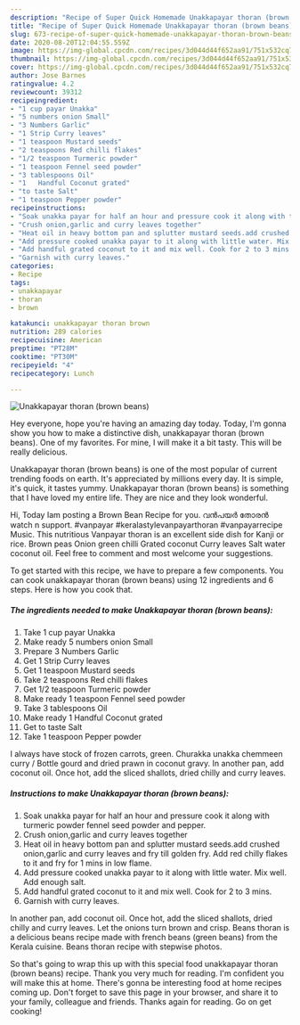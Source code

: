 ```yaml
---
description: "Recipe of Super Quick Homemade Unakkapayar thoran (brown beans)"
title: "Recipe of Super Quick Homemade Unakkapayar thoran (brown beans)"
slug: 673-recipe-of-super-quick-homemade-unakkapayar-thoran-brown-beans
date: 2020-08-20T12:04:55.559Z
image: https://img-global.cpcdn.com/recipes/3d044d44f652aa91/751x532cq70/unakkapayar-thoran-brown-beans-recipe-main-photo.jpg
thumbnail: https://img-global.cpcdn.com/recipes/3d044d44f652aa91/751x532cq70/unakkapayar-thoran-brown-beans-recipe-main-photo.jpg
cover: https://img-global.cpcdn.com/recipes/3d044d44f652aa91/751x532cq70/unakkapayar-thoran-brown-beans-recipe-main-photo.jpg
author: Jose Barnes
ratingvalue: 4.2
reviewcount: 39312
recipeingredient:
- "1 cup payar Unakka"
- "5 numbers onion Small"
- "3 Numbers Garlic"
- "1 Strip Curry leaves"
- "1 teaspoon Mustard seeds"
- "2 teaspoons Red chilli flakes"
- "1/2 teaspoon Turmeric powder"
- "1 teaspoon Fennel seed powder"
- "3 tablespoons Oil"
- "1   Handful Coconut grated"
- "to taste Salt"
- "1 teaspoon Pepper powder"
recipeinstructions:
- "Soak unakka payar for half an hour and pressure cook it along with turmeric powder fennel seed powder and pepper."
- "Crush onion,garlic and curry leaves together"
- "Heat oil in heavy bottom pan and splutter mustard seeds.add crushed onion,garlic and curry leaves and fry till golden fry. Add red chilly flakes to it and fry for 1 mins in low flame."
- "Add pressure cooked unakka payar to it along with little water. Mix well. Add enough salt."
- "Add handful grated coconut to it and mix well. Cook for 2 to 3 mins."
- "Garnish with curry leaves."
categories:
- Recipe
tags:
- unakkapayar
- thoran
- brown

katakunci: unakkapayar thoran brown 
nutrition: 289 calories
recipecuisine: American
preptime: "PT28M"
cooktime: "PT30M"
recipeyield: "4"
recipecategory: Lunch

---
```



![Unakkapayar thoran (brown beans)](https://img-global.cpcdn.com/recipes/3d044d44f652aa91/751x532cq70/unakkapayar-thoran-brown-beans-recipe-main-photo.jpg)

Hey everyone, hope you're having an amazing day today. Today, I'm gonna show you how to make a distinctive dish, unakkapayar thoran (brown beans). One of my favorites. For mine, I will make it a bit tasty. This will be really delicious.

Unakkapayar thoran (brown beans) is one of the most popular of current trending foods on earth. It's appreciated by millions every day. It is simple, it's quick, it tastes yummy. Unakkapayar thoran (brown beans) is something that I have loved my entire life. They are nice and they look wonderful.

Hi, Today Iam posting a Brown Bean Recipe for you. വൻപയർ തോരൻ watch n support. #vanpayar #keralastylevanpayarthoran #vanpayarrecipe Music. This nutritious Vanpayar thoran is an excellent side dish for Kanji or rice. Brown peas Onion green chilli Grated coconut Curry leaves Salt water coconut oil. Feel free to comment and most welcome your suggestions.


To get started with this recipe, we have to prepare a few components. You can cook unakkapayar thoran (brown beans) using 12 ingredients and 6 steps. Here is how you cook that.

<!--inarticleads1-->

##### The ingredients needed to make Unakkapayar thoran (brown beans):

1. Take 1 cup payar Unakka
1. Make ready 5 numbers onion Small
1. Prepare 3 Numbers Garlic
1. Get 1 Strip Curry leaves
1. Get 1 teaspoon Mustard seeds
1. Take 2 teaspoons Red chilli flakes
1. Get 1/2 teaspoon Turmeric powder
1. Make ready 1 teaspoon Fennel seed powder
1. Take 3 tablespoons Oil
1. Make ready 1   Handful Coconut grated
1. Get to taste Salt
1. Take 1 teaspoon Pepper powder


I always have stock of frozen carrots, green. Churakka unakka chemmeen curry / Bottle gourd and dried prawn in coconut gravy. In another pan, add coconut oil. Once hot, add the sliced shallots, dried chilly and curry leaves. 

<!--inarticleads2-->

##### Instructions to make Unakkapayar thoran (brown beans):

1. Soak unakka payar for half an hour and pressure cook it along with turmeric powder fennel seed powder and pepper.
1. Crush onion,garlic and curry leaves together
1. Heat oil in heavy bottom pan and splutter mustard seeds.add crushed onion,garlic and curry leaves and fry till golden fry. Add red chilly flakes to it and fry for 1 mins in low flame.
1. Add pressure cooked unakka payar to it along with little water. Mix well. Add enough salt.
1. Add handful grated coconut to it and mix well. Cook for 2 to 3 mins.
1. Garnish with curry leaves.


In another pan, add coconut oil. Once hot, add the sliced shallots, dried chilly and curry leaves. Let the onions turn brown and crisp. Beans thoran is a delicious beans recipe made with french beans (green beans) from the Kerala cuisine. Beans thoran recipe with stepwise photos. 

So that's going to wrap this up with this special food unakkapayar thoran (brown beans) recipe. Thank you very much for reading. I'm confident you will make this at home. There's gonna be interesting food at home recipes coming up. Don't forget to save this page in your browser, and share it to your family, colleague and friends. Thanks again for reading. Go on get cooking!
